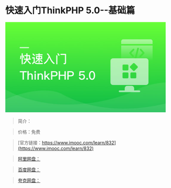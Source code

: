 # 快速入门ThinkPHP 5.0--基础篇

![img](../../assets/5fe442fa0001f15d05400304.jpg)

> 简介：

> 价格：免费

> [官方链接：https://www.imooc.com/learn/832](https://www.imooc.com/learn/832)

> [阿里网盘：]()

> [百度网盘：]()

> [夸克网盘：]()
